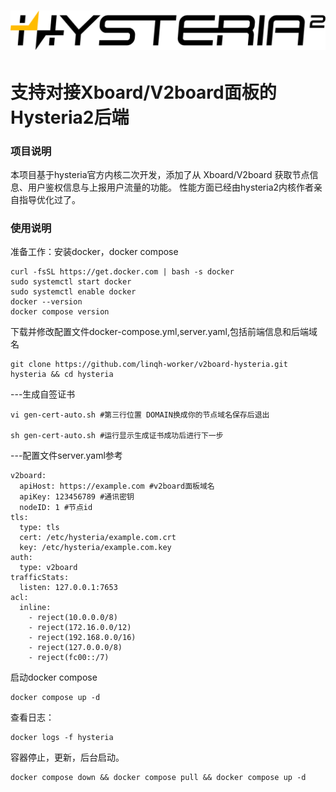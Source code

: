 # ![Hysteria 2](logo.svg)

# 支持对接Xboard/V2board面板的Hysteria2后端

### 项目说明

本项目基于hysteria官方内核二次开发，添加了从 Xboard/V2board 获取节点信息、用户鉴权信息与上报用户流量的功能。
性能方面已经由hysteria2内核作者亲自指导优化过了。

### 使用说明

准备工作：安装docker，docker compose

```
curl -fsSL https://get.docker.com | bash -s docker
sudo systemctl start docker
sudo systemctl enable docker
docker --version
docker compose version
```

下载并修改配置文件docker-compose.yml,server.yaml,包括前端信息和后端域名

```
git clone https://github.com/linqh-worker/v2board-hysteria.git hysteria && cd hysteria
```

---生成自签证书

```
vi gen-cert-auto.sh #第三行位置 DOMAIN换成你的节点域名保存后退出

sh gen-cert-auto.sh #运行显示生成证书成功后进行下一步
```

---配置文件server.yaml参考

```
v2board:
  apiHost: https://example.com #v2board面板域名
  apiKey: 123456789 #通讯密钥
  nodeID: 1 #节点id
tls:
  type: tls
  cert: /etc/hysteria/example.com.crt
  key: /etc/hysteria/example.com.key
auth:
  type: v2board
trafficStats:
  listen: 127.0.0.1:7653
acl: 
  inline: 
	- reject(10.0.0.0/8)
    - reject(172.16.0.0/12)
    - reject(192.168.0.0/16)
    - reject(127.0.0.0/8)
    - reject(fc00::/7)
```

启动docker compose

```
docker compose up -d
```

查看日志：

```
docker logs -f hysteria
```

容器停止，更新，后台启动。

```
docker compose down && docker compose pull && docker compose up -d
```
